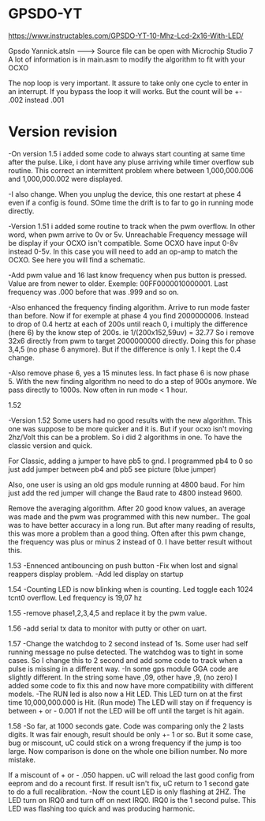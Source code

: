# GPSDO-YT

https://www.instructables.com/GPSDO-YT-10-Mhz-Lcd-2x16-With-LED/

Gpsdo Yannick.atsln  ---> Source file can be open with Microchip Studio 7
A lot of information is in main.asm to modify the algorithm to fit with your OCXO

The nop loop is very important. It assure to take only one cycle to enter in an interrupt.
If you bypass the loop it will works. But the count will be +- .002 instead .001

# Version revision

-On version 1.5 i added some code to always start counting at same time after the pulse. Like, i dont have any pluse arriving while timer overflow sub routine.
This correct an intermittent problem where between 1,000,000.006 and 1,000,000.002 were displayed.

-I also change. When you unplug the device, this one restart at phese 4 even if a config is found. SOme time the drift is to far to go in running mode directly.



-Version 1.51 i added some routine to track when the pwm overflow. In other word, when pwm arrive to 0v or 5v. Unreachable Frequency message will be display if your OCXO isn't compatible. Some OCXO have input 0-8v instead 0-5v. In this case you will need to add an op-amp to match the OCXO. See here you will find a schematic.

-Add pwm value and 16 last know frequency when pus button is pressed. Value are from newer to older. Exemple: 00FF0000010000001. Last frequency was .000 before that was .999 and so on.

-Also enhanced the frequency finding algorithm. Arrive to run mode faster than before. Now if for exemple at phase 4 you find 2000000006. Instead to drop of 0.4 hertz at each of 200s until reach 0, i multiply the difference (here 6) by the know step of 200s. ie 1/(200x152,59uv) = 32.77 So i remove 32x6 directly from pwm to target 2000000000 directly. Doing this for phase 3,4,5 (no phase 6 anymore). But if the difference is only 1. I kept the 0.4 change.

-Also remove phase 6, yes a 15 minutes less. In fact phase 6 is now phase 5. With the new finding algorithm no need to do a step of 900s anymore. We pass directly to 1000s. Now often in run mode < 1 hour.


1.52

-Version 1.52 Some users had no good results with the new algorithm. This one was suppose to be more quicker and it is. But if your ocxo isn't moving 2hz/Volt this can be a problem. So i did 2 algorithms in one. To have the classic version and quick.

For Classic, adding a jumper to have pb5 to gnd. I programmed pb4 to 0 so just add jumper between pb4 and pb5 see picture (blue jumper)

Also, one user is using an old gps module running at 4800 baud. For him just add the red jumper will change the Baud rate to 4800 instead 9600.

Remove the averaging algorithm. After 20 good know values, an average was made and the pwm was programmed with this new number.. The goal was to have better accuracy in a long run. But after many reading of results, this was more a problem than a good thing. Often after this pwm change, the frequency was plus or minus 2 instead of 0. I have better result without this.

1.53
-Ennenced antibouncing on push button
-Fix when lost and signal reappers display problem.
-Add led display on startup

1.54
-Counting LED is now blinking when is counting. Led toggle each 1024 tcnt0 overflow. Led frequency is 19,07 hz

1.55
-remove phase1,2,3,4,5 and replace it by the pwm value.

1.56
-add serial tx data to monitor with putty or other on uart.

1.57
-Change the watchdog to 2 second instead of 1s. Some user had self running message no pulse detected. The watchdog was to tight in some cases. So I change this to 2 second and add some code to track when a pulse is missing in a different way.
-In some gps module GGA code are slightly different. In the string some have ,09, other have ,9, (no zero) I added some code to fix this and now have more compatibility with different models.
-The RUN led is also now a Hit LED. This LED turn on at the first time 10,000,000.000 is Hit. (Run mode) The LED will stay on if frequency is between + or - 0.001 If not the LED will be off until the target is hit again.

1.58
-So far, at 1000 seconds gate. Code was comparing only the 2 lasts digits. It was fair enough, result should be only +- 1 or so. But it some case, bug or miscount, uC could stick on a wrong frequency if the jump is too large. Now comparison is done on the whole one billion number. No more mistake.

If a miscount of + or - .050 happen. uC will reload the last good config from eeprom and do a recount first. If result isn't fix, uC return to 1 second gate to do a full recalibration.
-Now the count LED is only flashing at 2HZ. The LED turn on IRQ0 and turn off on next IRQ0. IRQ0 is the 1 second pulse. This LED was flashing too quick and was producing harmonic.
